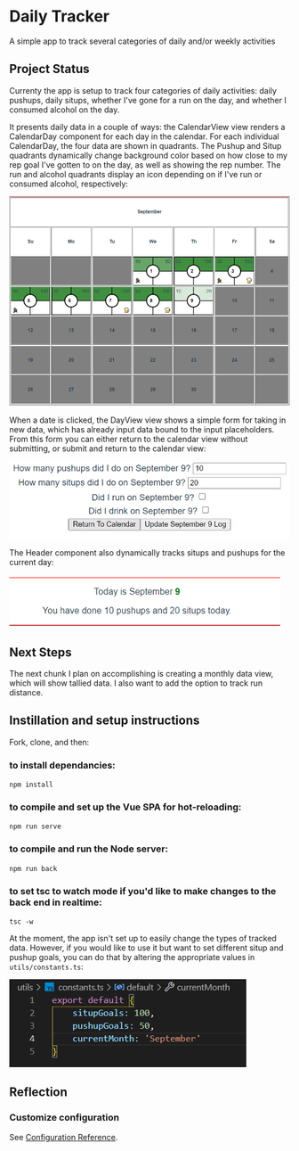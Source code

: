 # Daily Tracker

A simple app to track several categories of daily and/or weekly activities

## Project Status

Currenty the app is setup to track four categories of daily activities: daily pushups, daily situps, whether I've gone for a run on the day, and whether I consumed alcohol on the day.

It presents daily data in a couple of ways: the CalendarView view renders a CalendarDay component for each day in the calendar. For each individual CalendarDay, the four data are shown in quadrants. The Pushup and Situp quadrants dynamically change background color based on how close to my rep goal I've gotten to on the day, as well as showing the rep number. The run and alcohol quadrants display an icon depending on if I've run or consumed alcohol, respectively:

![CalendarView Image](assets/CalendarView.png)

When a date is clicked, the DayView view shows a simple form for taking in new data, which has already input data bound to the input placeholders. From this form you can either return to the calendar view without submitting, or submit and return to the calendar view:

![DayView Image](assets/DayView.png)

The Header component also dynamically tracks situps and pushups for the current day:

![Header Image](assets/Header.png)

## Next Steps

The next chunk I plan on accomplishing is creating a monthly data view, which will show tallied data. I also want to add the option to track run distance.

## Instillation and setup instructions
Fork, clone, and then:

### to install dependancies:

```
npm install
```
### to compile and set up the Vue SPA for hot-reloading:

```
npm run serve
```

### to compile and run the Node server:

```
npm run back
```
### to set tsc to watch mode if you'd like to make changes to the back end in realtime:

```
tsc -w
```


At the moment, the app isn't set up to easily change the types of tracked data. However, if you would like to use it but want to set different situp and pushup goals, you can do that by altering the appropriate values in ```utils/constants.ts```:

 ![Constants Image](assets/Constants.png)

## Reflection

### Customize configuration
See [Configuration Reference](https://cli.vuejs.org/config/).


